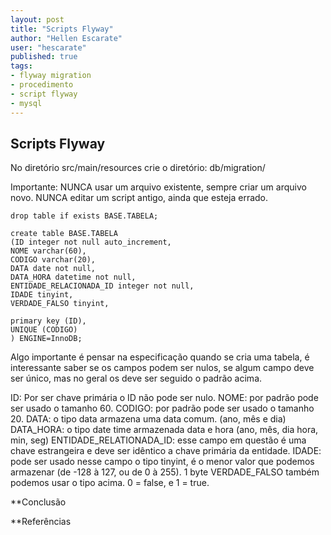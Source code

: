 ```yaml
---
layout: post
title: "Scripts Flyway"
author: "Hellen Escarate"
user: "hescarate"
published: true
tags:
- flyway migration 
- procedimento
- script flyway 
- mysql
---
```



## Scripts Flyway 

No diretório src/main/resources crie o diretório: db/migration/

Importante:
NUNCA usar um arquivo existente, sempre criar um arquivo novo. 
NUNCA editar um script antigo, ainda que esteja errado.


```
drop table if exists BASE.TABELA;

create table BASE.TABELA
(ID integer not null auto_increment,
NOME varchar(60),
CODIGO varchar(20),
DATA date not null,
DATA_HORA datetime not null,
ENTIDADE_RELACIONADA_ID integer not null,
IDADE tinyint,
VERDADE_FALSO tinyint,

primary key (ID),
UNIQUE (CODIGO)
) ENGINE=InnoDB;
```


Algo importante é pensar na especificação quando se cria uma tabela, é interessante saber se os campos podem ser nulos, 
se algum campo deve ser único, mas no geral os deve ser seguido o padrão acima.

ID: Por ser chave primária o ID não pode ser nulo. 
NOME: por padrão pode ser usado o tamanho 60.
CODIGO: por padrão pode ser usado o tamanho 20.
DATA: o tipo data armazena uma data comum. (ano, mês e dia)
DATA_HORA: o tipo date time armazenada data e hora (ano, mês, dia hora, min, seg)
ENTIDADE_RELATIONADA_ID: esse campo em questão é uma chave estrangeira e deve ser idêntico a chave primária da entidade. 
IDADE: pode ser usado nesse campo o tipo tinyint, é o menor valor que podemos armazenar (de -128 à 127, ou de 0 à 255). 1 byte
VERDADE_FALSO também podemos usar o tipo acima. 0 = false, e 1 = true. 

**Conclusão 

**Referências








